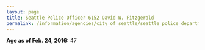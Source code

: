 ```yaml
---
layout: page
title: Seattle Police Officer 6152 David W. Fitzgerald
permalink: /information/agencies/city_of_seattle/seattle_police_department/copbook/6152/
---
```


**Age as of Feb. 24, 2016:** 47
